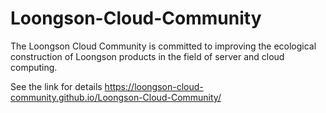 # Loongson-Cloud-Community
The Loongson Cloud Community is committed to improving the ecological construction of Loongson products in the field of server and cloud computing.

See the link for details
https://loongson-cloud-community.github.io/Loongson-Cloud-Community/ 

